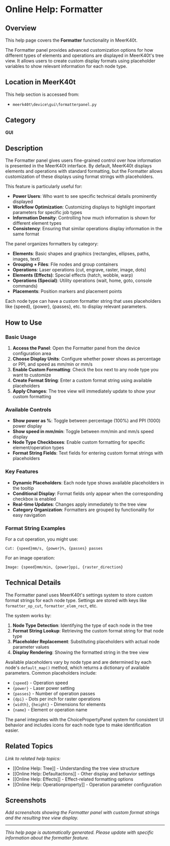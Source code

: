 # Online Help: Formatter

## Overview

This help page covers the **Formatter** functionality in MeerK40t.

The Formatter panel provides advanced customization options for how different types of elements and operations are displayed in MeerK40t's tree view. It allows users to create custom display formats using placeholder variables to show relevant information for each node type.

## Location in MeerK40t

This help section is accessed from:
- `meerk40t\device\gui\formatterpanel.py`

## Category

**GUI**

## Description

The Formatter panel gives users fine-grained control over how information is presented in the MeerK40t interface. By default, MeerK40t displays elements and operations with standard formatting, but the Formatter allows customization of these displays using format strings with placeholders.

This feature is particularly useful for:

- **Power Users**: Who want to see specific technical details prominently displayed
- **Workflow Optimization**: Customizing displays to highlight important parameters for specific job types
- **Information Density**: Controlling how much information is shown for different element types
- **Consistency**: Ensuring that similar operations display information in the same format

The panel organizes formatters by category:
- **Elements**: Basic shapes and graphics (rectangles, ellipses, paths, images, text)
- **Grouping + Files**: File nodes and group containers
- **Operations**: Laser operations (cut, engrave, raster, image, dots)
- **Elements (Effects)**: Special effects (hatch, wobble, warp)
- **Operations (Special)**: Utility operations (wait, home, goto, console commands)
- **Placements**: Position markers and placement points

Each node type can have a custom formatter string that uses placeholders like {speed}, {power}, {passes}, etc. to display relevant parameters.

## How to Use

### Basic Usage

1. **Access the Panel**: Open the Formatter panel from the device configuration area
2. **Choose Display Units**: Configure whether power shows as percentage or PPI, and speed as mm/min or mm/s
3. **Enable Custom Formatting**: Check the box next to any node type you want to customize
4. **Create Format String**: Enter a custom format string using available placeholders
5. **Apply Changes**: The tree view will immediately update to show your custom formatting

### Available Controls

- **Show power as %**: Toggle between percentage (100%) and PPI (1000) power display
- **Show speed in mm/min**: Toggle between mm/min and mm/s speed display
- **Node Type Checkboxes**: Enable custom formatting for specific element/operation types
- **Format String Fields**: Text fields for entering custom format strings with placeholders

### Key Features

- **Dynamic Placeholders**: Each node type shows available placeholders in the tooltip
- **Conditional Display**: Format fields only appear when the corresponding checkbox is enabled
- **Real-time Updates**: Changes apply immediately to the tree view
- **Category Organization**: Formatters are grouped by functionality for easy navigation

### Format String Examples

For a cut operation, you might use:
```
Cut: {speed}mm/s, {power}%, {passes} passes
```

For an image operation:
```
Image: {speed}mm/min, {power}ppi, {raster_direction}
```

## Technical Details

The Formatter panel uses MeerK40t's settings system to store custom format strings for each node type. Settings are stored with keys like `formatter_op_cut`, `formatter_elem_rect`, etc.

The system works by:
1. **Node Type Detection**: Identifying the type of each node in the tree
2. **Format String Lookup**: Retrieving the custom format string for that node type
3. **Placeholder Replacement**: Substituting placeholders with actual node parameter values
4. **Display Rendering**: Showing the formatted string in the tree view

Available placeholders vary by node type and are determined by each node's `default_map()` method, which returns a dictionary of available parameters. Common placeholders include:
- `{speed}` - Operation speed
- `{power}` - Laser power setting
- `{passes}` - Number of operation passes
- `{dpi}` - Dots per inch for raster operations
- `{width}`, `{height}` - Dimensions for elements
- `{name}` - Element or operation name

The panel integrates with the ChoicePropertyPanel system for consistent UI behavior and includes icons for each node type to make identification easier.

## Related Topics

*Link to related help topics:*

- [[Online Help: Tree]] - Understanding the tree view structure
- [[Online Help: Defaultactions]] - Other display and behavior settings
- [[Online Help: Effects]] - Effect-related formatting options
- [[Online Help: Operationproperty]] - Operation parameter configuration

## Screenshots

*Add screenshots showing the Formatter panel with custom format strings and the resulting tree view display.*

---

*This help page is automatically generated. Please update with specific information about the formatter feature.*
